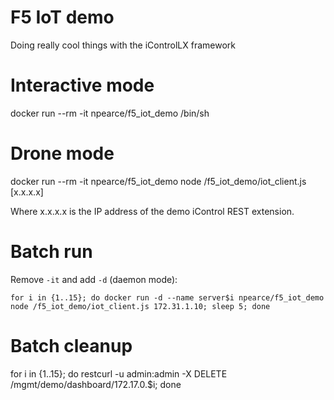 # F5 IoT demo
Doing really cool things with the iControlLX framework


# Interactive mode
docker run --rm -it npearce/f5_iot_demo /bin/sh

# Drone mode
docker run --rm -it npearce/f5_iot_demo node /f5_iot_demo/iot_client.js [x.x.x.x]

Where x.x.x.x is the IP address of the demo iControl REST extension.


# Batch run

Remove `-it` and add `-d` (daemon mode):

```
for i in {1..15}; do docker run -d --name server$i npearce/f5_iot_demo node /f5_iot_demo/iot_client.js 172.31.1.10; sleep 5; done
```


# Batch cleanup
for i in {1..15}; do restcurl -u admin:admin -X DELETE /mgmt/demo/dashboard/172.17.0.$i; done
